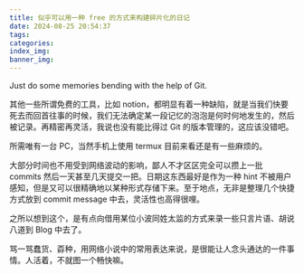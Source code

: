```yaml
---
title: 似乎可以用一种 free 的方式来构建碎片化的日记
date: 2024-08-25 20:54:37
tags:
categories:
index_img:
banner_img:
---
```


Just do some memories bending with the help of Git.

其他一些所谓免费的工具，比如 notion，都明显有着一种缺陷，就是当我们快要死去而回首往事的时候，我们无法确定某一段记忆的泡泡是何时何地发生的，然后被记录。再精密再灵活，我说也没有能比得过 Git 的版本管理的，这应该没错吧。

所需唯有一台 PC，当然手机上使用 termux 目前来看还是有一些麻烦的。

大部分时间也不用受到网络波动的影响，鄙人不才区区完全可以攒上一批 commits 然后一天甚至几天提交一把。日期这东西最好是作为一种 hint 不被用户感知，但是又可以很精确地以某种形式存储下来。至于地点，无非是整理几个快捷方式放到 commit message 中去，灵活性也高得很哩。

之所以想到这个，是有点向借用某位小波同姓太监的方式来录一些只言片语、胡说八道到 Blog 中去了。

骂一骂蠢货、孬种，用网络小说中的常用表达来说，是很能让人念头通达的一件事情。人活着，不就图一个畅快嘛。


